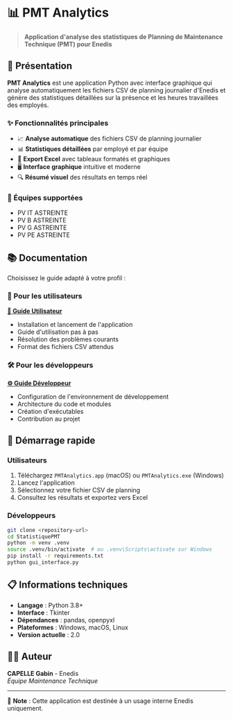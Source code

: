 # 📊 PMT Analytics

> **Application d'analyse des statistiques de Planning de Maintenance Technique (PMT) pour Enedis**

## 🎯 Présentation

**PMT Analytics** est une application Python avec interface graphique qui analyse automatiquement les fichiers CSV de planning journalier d'Enedis et génère des statistiques détaillées sur la présence et les heures travaillées des employés.

### ✨ Fonctionnalités principales

- 📈 **Analyse automatique** des fichiers CSV de planning journalier
- 📊 **Statistiques détaillées** par employé et par équipe
- 💾 **Export Excel** avec tableaux formatés et graphiques
- 🖥️ **Interface graphique** intuitive et moderne
- 🔍 **Résumé visuel** des résultats en temps réel

### 🏢 Équipes supportées

- PV IT ASTREINTE
- PV B ASTREINTE
- PV G ASTREINTE
- PV PE ASTREINTE

## 📚 Documentation

Choisissez le guide adapté à votre profil :

### 👥 Pour les utilisateurs

**[📖 Guide Utilisateur](UTILISATEUR.md)**

- Installation et lancement de l'application
- Guide d'utilisation pas à pas
- Résolution des problèmes courants
- Format des fichiers CSV attendus

### 🛠️ Pour les développeurs

**[⚙️ Guide Développeur](DEVELOPPEUR.md)**

- Configuration de l'environnement de développement
- Architecture du code et modules
- Création d'exécutables
- Contribution au projet

## 🚀 Démarrage rapide

### Utilisateurs

1. Téléchargez `PMTAnalytics.app` (macOS) ou `PMTAnalytics.exe` (Windows)
2. Lancez l'application
3. Sélectionnez votre fichier CSV de planning
4. Consultez les résultats et exportez vers Excel

### Développeurs

```bash
git clone <repository-url>
cd StatistiquePMT
python -m venv .venv
source .venv/bin/activate  # ou .venv\Scripts\activate sur Windows
pip install -r requirements.txt
python gui_interface.py
```

## 📋 Informations techniques

- **Langage** : Python 3.8+
- **Interface** : Tkinter
- **Dépendances** : pandas, openpyxl
- **Plateformes** : Windows, macOS, Linux
- **Version actuelle** : 2.0

## 👨‍💻 Auteur

**CAPELLE Gabin** - Enedis  
_Équipe Maintenance Technique_

---

📝 **Note** : Cette application est destinée à un usage interne Enedis uniquement.
